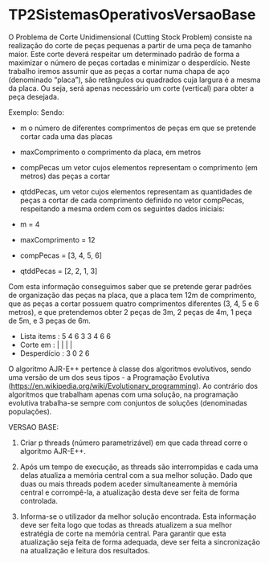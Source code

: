 # TP2SistemasOperativosVersaoBase

O Problema de Corte Unidimensional (Cutting Stock Problem) consiste na realização do corte de
peças pequenas a partir de uma peça de tamanho maior. Este corte deverá respeitar um determinado
padrão de forma a maximizar o número de peças cortadas e minimizar o desperdício.
Neste trabalho iremos assumir que as peças a cortar numa chapa de aço (denominado “placa”), são
retângulos ou quadrados cuja largura é a mesma da placa. Ou seja, será apenas necessário um corte
(vertical) para obter a peça desejada.

Exemplo:
Sendo:
 - m o número de diferentes comprimentos de peças em que se pretende cortar cada uma das placas
 - maxComprimento o comprimento da placa, em metros
 - compPecas um vetor cujos elementos representam o comprimento (em metros) das peças a cortar
 - qtddPecas, um vetor cujos elementos representam as quantidades de peças a cortar de cada comprimento definido no vetor compPecas, respeitando a mesma ordem com os seguintes dados iniciais:

 - m = 4
 - maxComprimento = 12
 - compPecas = [3, 4, 5, 6]
 - qtddPecas = [2, 2, 1, 3]

Com esta informação conseguimos saber que se pretende gerar padrões de organização das peças na
placa, que a placa tem 12m de comprimento, que as peças a cortar possuem quatro comprimentos
diferentes (3, 4, 5 e 6 metros), e que pretendemos obter 2 peças de 3m, 2 peças de 4m, 1 peça de
5m, e 3 peças de 6m.

 - Lista items : 5 4 6 3 3 4 6 6
 - Corte em : | | | |
 - Desperdício : 3 0 2 6

O algoritmo AJR-E++ pertence à classe dos algoritmos evolutivos, sendo uma versão de um dos
seus tipos - a Programação Evolutiva (https://en.wikipedia.org/wiki/Evolutionary_programming).
Ao contrário dos algoritmos que trabalham apenas com uma solução, na programação evolutiva
trabalha-se sempre com conjuntos de soluções (denominadas populações).

VERSAO BASE:

1. Criar p threads (número parametrizável) em que cada thread corre o algoritmo AJR-E++.

2. Após um tempo de execução, as threads são interrompidas e cada uma delas atualiza a
memória central com a sua melhor solução. Dado que duas ou mais threads podem aceder
simultaneamente à memória central e corrompê-la, a atualização desta deve ser feita de
forma controlada.

3. Informa-se o utilizador da melhor solução encontrada. Esta informação deve ser feita logo
que todas as threads atualizem a sua melhor estratégia de corte na memória central. Para
garantir que esta atualização seja feita de forma adequada, deve ser feita a sincronização na
atualização e leitura dos resultados.
